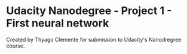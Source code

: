 # Udacity Nanodegree - Project 1 - First neural network

Created by Thyago Clemente for submission to Udacity's Nanodregree course.
